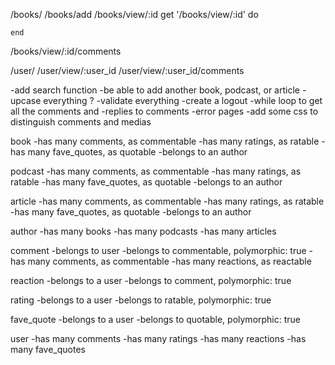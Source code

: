 
/books/
  /books/add
  /books/view/:id
    get '/books/view/:id' do

    end
  /books/view/:id/comments


/user/
  /user/view/:user_id
  /user/view/:user_id/comments






-add search function
-be able to add another book, podcast, or article
-upcase everything ?
-validate everything
-create a logout
-while loop to get all the comments and -replies to comments
-error pages
-add some css to distinguish comments and medias


book
-has many comments, as commentable
-has many ratings, as ratable
-has many fave_quotes, as quotable
-belongs to an author

podcast
-has many comments, as commentable
-has many ratings, as ratable
-has many fave_quotes, as quotable
-belongs to an author

article
-has many comments, as commentable
-has many ratings, as ratable
-has many fave_quotes, as quotable
-belongs to an author

author
-has many books
-has many podcasts
-has many articles

comment
-belongs to user
-belongs to commentable, polymorphic: true
-has many comments, as commentable
-has many reactions, as reactable

reaction
-belongs to a user
-belongs to comment, polymorphic: true


rating
-belongs to a user
-belongs to ratable, polymorphic: true
<!-- -belongs to a book, article, podcast -->

fave_quote
-belongs to a user
-belongs to quotable, polymorphic: true
<!-- -belongs to a book, article, podcast -->

user
-has many comments
-has many ratings
-has many reactions
-has many fave_quotes